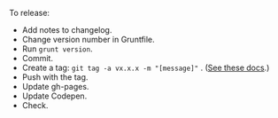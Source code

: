 To release:

- Add notes to changelog.
- Change version number in Gruntfile.
- Run `grunt version`.
- Commit.
- Create a tag: `git tag -a vx.x.x -m "[message]"` . ([See these docs](http://git-scm.com/book/en/Git-Basics-Tagging).)
- Push with the tag.
- Update gh-pages.
- Update Codepen.
- Check.